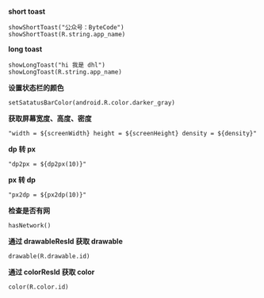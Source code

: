 **short toast**

```
showShortToast("公众号：ByteCode")
showShortToast(R.string.app_name)
```

**long toast**

```
showLongToast("hi 我是 dhl")
showLongToast(R.string.app_name)
```

**设置状态栏的颜色**

```
setSatatusBarColor(android.R.color.darker_gray)
```

**获取屏幕宽度、高度、密度**

```
"width = ${screenWidth} height = ${screenHeight} density = ${density}"
```

**dp 转 px**

```
"dp2px = ${dp2px(10)}"
```

**px 转 dp**

```
"px2dp = ${px2dp(10)}"
```

**检查是否有网**

```
hasNetwork()
```

**通过 drawableResId 获取 drawable**

```
drawable(R.drawable.id)
```

**通过 colorResId 获取 color**

```
color(R.color.id)
```
